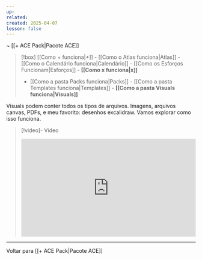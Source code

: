 ```yaml
---
up: 
related: 
created: 2025-04-07
lesson: false
---
```

~ [[+ ACE Pack|Pacote ACE]]  

> [!box] [[Como + funciona|+]] - [[Como o Atlas funciona|Atlas]] - [[Como o Calendário funciona|Calendário]] - [[Como os Esforços Funcionam|Esforços]] - **[[Como x funciona|x]]** 
> - [[Como a pasta Packs funciona|Packs]] - [[Como a pasta Templates funciona|Templates]] - **[[Como a pasta Visuals funciona|Visuals]]**  

Visuals podem conter todos os tipos de arquivos. Imagens, arquivos canvas, PDFs, e meu favorito: desenhos excalidraw. Vamos explorar como isso funciona.

> [!video]- Vídeo
> <div style="padding:56.25% 0 0 0;position:relative;"><iframe src="https://player.vimeo.com/video/1075721922?badge=0&amp;autopause=0&amp;player_id=0&amp;app_id=58479" frameborder="0" allow="autoplay; fullscreen; picture-in-picture; clipboard-write; encrypted-media" style="position:absolute;top:0;left:0;width:100%;height:100%;" title="How The Visual folder Works"></iframe></div>

---

Voltar para [[+ ACE Pack|Pacote ACE]]
